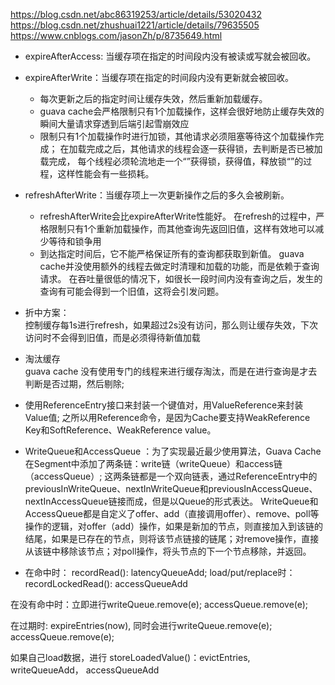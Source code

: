 https://blog.csdn.net/abc86319253/article/details/53020432
https://blog.csdn.net/zhushuai1221/article/details/79635505
https://www.cnblogs.com/jasonZh/p/8735649.html

- expireAfterAccess: 当缓存项在指定的时间段内没有被读或写就会被回收。
  

- expireAfterWrite：当缓存项在指定的时间段内没有更新就会被回收。
  - 每次更新之后的指定时间让缓存失效，然后重新加载缓存。
  - guava cache会严格限制只有1个加载操作，这样会很好地防止缓存失效的瞬间大量请求穿透到后端引起雪崩效应
  - 限制只有1个加载操作时进行加锁，其他请求必须阻塞等待这个加载操作完成；
   在加载完成之后，其他请求的线程会逐一获得锁，去判断是否已被加载完成，
   每个线程必须轮流地走一个“”获得锁，获得值，释放锁“”的过程，这样性能会有一些损耗。

- refreshAfterWrite：当缓存项上一次更新操作之后的多久会被刷新。
  - refreshAfterWrite会比expireAfterWrite性能好。
     在refresh的过程中，严格限制只有1个重新加载操作，而其他查询先返回旧值，这样有效地可以减少等待和锁争用
  - 到达指定时间后，它不能严格保证所有的查询都获取到新值。
     guava cache并没使用额外的线程去做定时清理和加载的功能，而是依赖于查询请求。
     在吞吐量很低的情况下，如很长一段时间内没有查询之后，发生的查询有可能会得到一个旧值，这将会引发问题。


- 折中方案：  
    控制缓存每1s进行refresh，如果超过2s没有访问，那么则让缓存失效，下次访问时不会得到旧值，而是必须得待新值加载

- 淘汰缓存  
  guava cache 没有使用专门的线程来进行缓存淘汰，而是在进行查询是才去判断是否过期，然后剔除;

- 使用ReferenceEntry接口来封装一个键值对，用ValueReference来封装Value值;
  之所以用Reference命令，是因为Cache要支持WeakReference Key和SoftReference、WeakReference value。


- WriteQueue和AccessQueue ：为了实现最近最少使用算法，Guava Cache在Segment中添加了两条链：write链（writeQueue）和access链（accessQueue）;
  这两条链都是一个双向链表，通过ReferenceEntry中的previousInWriteQueue、nextInWriteQueue和previousInAccessQueue、nextInAccessQueue链接而成，但是以Queue的形式表达。
  WriteQueue和AccessQueue都是自定义了offer、add（直接调用offer）、remove、poll等操作的逻辑，对offer（add）操作，如果是新加的节点，则直接加入到该链的结尾，如果是已存在的节点，则将该节点链接的链尾；对remove操作，直接从该链中移除该节点；对poll操作，将头节点的下一个节点移除，并返回。

- 在命中时： recordRead(): latencyQueueAdd; load/put/replace时： recordLockedRead(): accessQueueAdd

在没有命中时：立即进行writeQueue.remove(e);  accessQueue.remove(e);

在过期时: expireEntries(now), 同时会进行writeQueue.remove(e);  accessQueue.remove(e);

如果自己load数据，进行 storeLoadedValue()：evictEntries, writeQueueAdd， accessQueueAdd